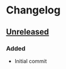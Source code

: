 <!-- Keep a Changelog guide -> https://keepachangelog.com -->

# Changelog


## [Unreleased]


### Added

* Initial commit


  [Unreleased]: https://github.com/InSyncWithFoo/pyright-experimental-plugin/commits
